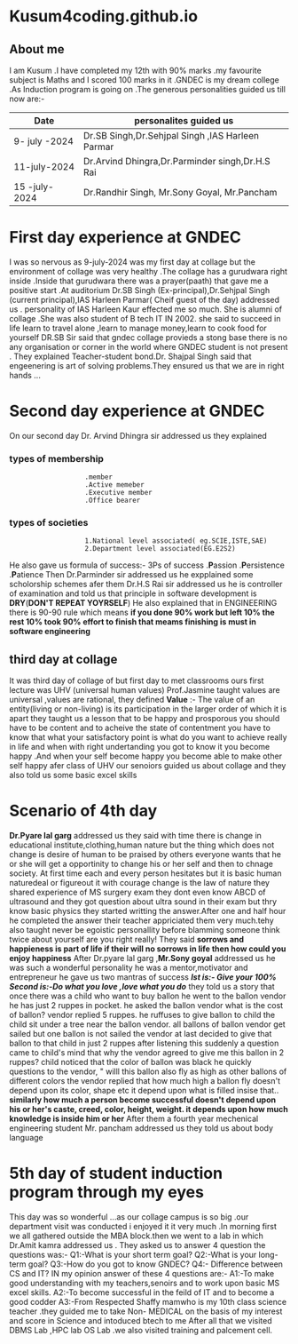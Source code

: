 # Kusum4coding.github.io
## About me
I am Kusum .I have completed my 12th with 90% marks .my favourite subject is Maths and I scored 100 marks in it  .GNDEC is my dream  college .As Induction program is going on .The generous personalities guided us till now are:-

|  Date  | personalites guided us  |
|--------|-------------------------|
| 9- july -2024| Dr.SB Singh,Dr.Sehjpal Singh ,IAS Harleen Parmar|
| 11-july-2024 | Dr.Arvind Dhingra,Dr.Parminder singh,Dr.H.S Rai |
| 15 -july-2024| Dr.Randhir Singh, Mr.Sony Goyal, Mr.Pancham|

# First day experience at GNDEC

I was so nervous as 9-july-2024 was my first day  at collage but the environment of  collage was very healthy .The collage has a gurudwara right inside .Inside that gurudwara there was a prayer(paath) that gave me a positive start .At auditorium Dr.SB Singh (Ex-principal),Dr.Sehjpal Singh (current principal),IAS Harleen Parmar( Cheif guest of the day) addressed us . personality of IAS Harleen Kaur effected me so much. She is alumni of collage .She was also student of B tech IT IN 2002. she said to succeed in life learn to travel alone ,learn to manage money,learn to cook food for yourself  DR.SB Sir said that gndec collage provieds a stong base there is no any organisation or corner in the world where GNDEC student is not present . They explained Teacher-student bond.Dr. Shajpal Singh said that engeenering is art of solving problems.They ensured us that we are in right hands ...

 # Second day experience at GNDEC
 
  On our second day Dr. Arvind Dhingra sir addressed us they explained 
  ### types of membership
                       .member
                       .Active memeber
                       .Executive member
                       .Office bearer
 ### types of societies
                       1.National level associated( eg.SCIE,ISTE,SAE)
                       2.Department level associated(EG.E2S2)
He also gave us formula of success:-
                                   3Ps of success
                                   .**P**assion
                                   .**P**ersistence
                                   .**P**atience
Then Dr.Parminder sir addressed us he expplained some scholorship schemes afer them Dr.H.S Rai sir addressed us he is controller of examination and told us that principle in software development is **DRY**(**DON'T REPEAT YOYRSELF**)  He also explained that in ENGINEERING there is 90-90 rule which means  **if you done 90% work but left 10% the rest 10% took 90% effort to finish that meams finishing is must in software engineering**  

 ## third day  at collage
 It was third day of collage of but first day to met classrooms ours first lecture was UHV (universal human values) Prof.Jasmine taught values are universal ,values are rational, they defined **Value** :- The value of an entity(living or non-living) is its participation in the larger order of which it is apart  they taught us a lesson that to be happy and prosporous you should have to be content and to acheive the state of contentment you have to know that what your satisfactory point is what do you want to achieve really in life and when with right undertanding you got to know it you become happy .And when your self become happy you become able to make other self happy afer class of UHV our senoiors guided us about collage and they also told us some basic excel skills

 # Scenario of 4th day
 
 **Dr.Pyare lal garg** addressed us they said with time there is change in educational institute,clothing,human nature but the thing which does not change is desire of human to be praised by others everyone wants that he or she will get a opportinity to change  his or her self and then to chnage society. At first time each and every person hesitates but it is basic human naturedeal or figureout it with courage change is the law of nature they shared experience of MS surgery exam they dont even know ABCD of ultrasound and they got question about ultra sound in their exam but thry know basic physics they started writting the answer.After one and half hour he completed the answer their teacher appriciated them very much.tehy also taught never be egoistic personallity before blamming someone think twice about yourself are you right really! They said **sorrows and happieness is part of life if their will no sorrows in life then how could you enjoy happiness**
 After Dr.pyare lal garg ,**Mr.Sony goyal** addressed us he was such a wonderful personality he was a mentor,motivator and entrepreneur he gave us two mantras of success
     **_Ist is:- Give your 100%_**
     **_Second is:-Do what you love ,love what you do_**
  they told us a story that once there was a child who want to buy ballon he went to the ballon vendor he has just 2 ruppes in pocket. he asked the ballon vendor what is the cost of ballon? vendor replied 5 ruppes. he ruffuses to give ballon to child the child sit under a tree near the ballon vendor. all ballons of ballon vendor get sailed but one ballon is not sailed the vendor at last decided to give that ballon to that child in just 2 ruppes after listening this suddenly a question came to child's mind that why the vendor agreed to give me this ballon in 2 ruppes? child noticed  that the color of ballon was black he quickly questions to the vendor, " willl this ballon also fly as high as other ballons of different colors the vendor replied that how much  high a ballon fly doesn't depend upon its color, shape etc it depend upon what is filled insise that.. **similarly how much a person become successful doesn't depend upon his or her's caste, creed, color, height, weight. it depends upon how much knowledge is inside him or her** After them a fourth year mechenical engineering student Mr. pancham addressed us  they told us  about body language

  # 5th day of student induction program through my eyes
  
  This day was so wonderful ...as our collage campus is so big .our department visit was conducted i enjoyed it it very much .In morning first we all gathered outside the MBA block.then we went to a lab in which Dr.Amit kamra addressed us . They asked us to answer 4 question the questions was:-
                            Q1:-What is your short term goal?
                            Q2:-What is your long-term goal?
                            Q3:-How do you got to know GNDEC?
                            Q4:- Difference between CS and IT? 
 IN my opinion answer of these 4 questions are:-
                             A1:-To make good understanding with my teachers,senoirs and to work upon basic MS excel skills.
                             A2:-To become successful in the feild of IT and to become a good codder
                             A3:-From Respected Shaffy mamwho is my 10th class science teacher .they guided me to take Non- MEDICAL on the basis of my interest and score in Science and intoduced btech to me
After all that we visited DBMS Lab ,HPC lab OS Lab .we also visited training and palcement cell.                             
  
   
   

